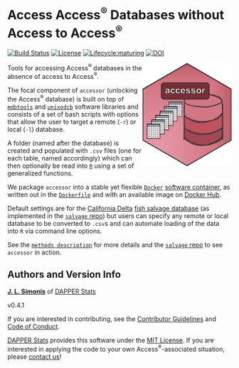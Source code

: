 # Access Access<sup>&reg;</sup> Databases without Access to Access<sup>&reg;</sup>

[![Build Status](https://travis-ci.org/dapperstats/accessor.svg?branch=master)](https://travis-ci.org/dapperstats/accessor)
[![License](https://img.shields.io/badge/license-MIT-blue.svg)](https://opensource.org/licenses/MIT)
[![Lifecycle:maturing](https://img.shields.io/badge/lifecycle-maturing-blue.svg)](https://www.tidyverse.org/lifecycle/#maturing)
[![DOI](https://zenodo.org/badge/DOI/10.5281/zenodo.3611911.svg)](https://doi.org/10.5281/zenodo.3611911)

<img src="imgs/logo.png" width="200px" align="right">

Tools for accessing Access<sup>&reg;</sup> databases in the absence of access to Access<sup>&reg;</sup>.

The focal component of `accessor` (unlocking the Access<sup>&reg;</sup> database) is built on top of [`mdbtools`](http://mdbtools.sourceforge.net/) and [`unixodcb`](http://www.unixodbc.org/) software libraries and consists of a set of bash scripts with options that allow the user to target a remote (`-r`) or local (`-l`) database.

A folder (named after the database) is created and populated with `.csv` files (one for each table, named accordingly) which can then optionally be read into [`R`](https://www.r-project.org/) using a set of generalized functions. 

We package `accessor` into a stable yet flexible [`Docker`](https://www.docker.com) [software container](https://www.docker.com/resources/what-container), as written out in the [`Dockerfile`](https://github.com/dapperstats/accessor/blob/master/Dockerfile) and with an available image on [Docker Hub](https://hub.docker.com/r/dapperstats/accessor). 

Default settings are for the [California Delta](https://en.wikipedia.org/wiki/Sacramento%E2%80%93San_Joaquin_River_Delta) [fish salvage database](https://wildlife.ca.gov/Conservation/Delta/Salvage-Monitoring) (as implemented in the [`salvage` repo](https://github.com/dapperstats/salvage/)) but users can specify any remote or local database to be converted to `.csv`s and can automate loading of the data into `R` via command line options. 

See the [`methods description`](https://github.com/dapperstats/accessor/blob/master/documents/methods.md) for more details and the [`salvage` repo](https://github.com/dapperstats/salvage/) to see `accessor` in action.

## Authors and Version Info

[**J. L. Simonis**](https://orcid.org/0000-0001-9798-0460) of [DAPPER Stats](https://www.dapperstats.com)

v0.4.1

If you are interested in contributing, see the [Contributor Guidelines](https://github.com/dapperstats/salvage/blob/master/CONTRIBUTING.md) and [Code of Conduct](https://github.com/dapperstats/salvage/blob/master/CODE_OF_CONDUCT.md).

[DAPPER Stats](https://www.dapperstats.com) provides this software under the [MIT License](https://opensource.org/licenses/MIT). If you are interested in applying the code to your own Access<sup>&reg;</sup>-associated situation, please [contact us](https://www.dapperstats.com/contact/)!